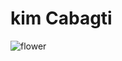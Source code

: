 # kim Cabagti

![flower](https://www.google.com/imgres?imgurl=https%3A%2F%2Fapi.time.com%2Fwp-content%2Fuploads%2F2016%2F08%2Fsunflowers.jpg&imgrefurl=https%3A%2F%2Ftime.com%2F4436747%2Fhow-flowers-move%2F&docid=M6I9U6U61iZ87M&tbnid=4Yi6kpn8UlyRuM%3A&vet=10ahUKEwjoyuDCnqXnAhXUPXAKHYj7BDgQMwiwASgVMBU..i&w=5000&h=3333&bih=589&biw=623&q=flower&ved=0ahUKEwjoyuDCnqXnAhXUPXAKHYj7BDgQMwiwASgVMBU&iact=mrc&uact=8)

